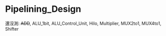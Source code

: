 # Pipelining_Design
還沒測:
~~ADD~~, 
ALU_1bit, 
ALU_Control_Unit, 
Hilo, 
Multiplier, 
MUX2to1, MUX4to1, 
Shifter
